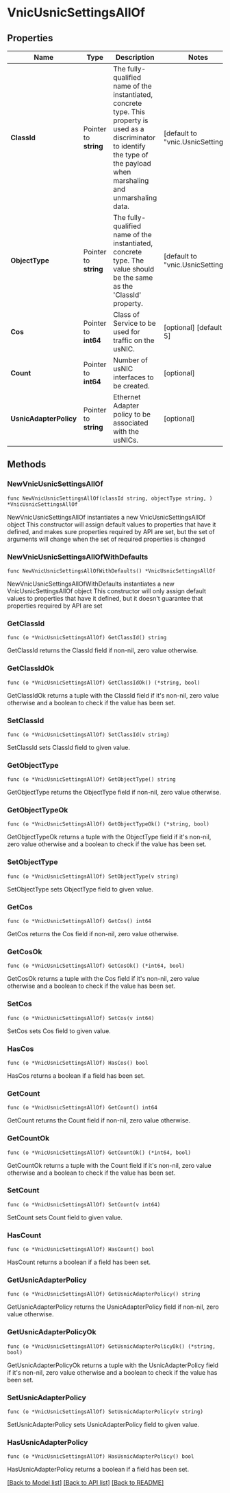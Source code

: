 # VnicUsnicSettingsAllOf

## Properties

Name | Type | Description | Notes
------------ | ------------- | ------------- | -------------
**ClassId** | Pointer to **string** | The fully-qualified name of the instantiated, concrete type. This property is used as a discriminator to identify the type of the payload when marshaling and unmarshaling data. | [default to "vnic.UsnicSettings"]
**ObjectType** | Pointer to **string** | The fully-qualified name of the instantiated, concrete type. The value should be the same as the &#39;ClassId&#39; property. | [default to "vnic.UsnicSettings"]
**Cos** | Pointer to **int64** | Class of Service to be used for traffic on the usNIC. | [optional] [default to 5]
**Count** | Pointer to **int64** | Number of usNIC interfaces to be created. | [optional] 
**UsnicAdapterPolicy** | Pointer to **string** | Ethernet Adapter policy to be associated with the usNICs. | [optional] 

## Methods

### NewVnicUsnicSettingsAllOf

`func NewVnicUsnicSettingsAllOf(classId string, objectType string, ) *VnicUsnicSettingsAllOf`

NewVnicUsnicSettingsAllOf instantiates a new VnicUsnicSettingsAllOf object
This constructor will assign default values to properties that have it defined,
and makes sure properties required by API are set, but the set of arguments
will change when the set of required properties is changed

### NewVnicUsnicSettingsAllOfWithDefaults

`func NewVnicUsnicSettingsAllOfWithDefaults() *VnicUsnicSettingsAllOf`

NewVnicUsnicSettingsAllOfWithDefaults instantiates a new VnicUsnicSettingsAllOf object
This constructor will only assign default values to properties that have it defined,
but it doesn't guarantee that properties required by API are set

### GetClassId

`func (o *VnicUsnicSettingsAllOf) GetClassId() string`

GetClassId returns the ClassId field if non-nil, zero value otherwise.

### GetClassIdOk

`func (o *VnicUsnicSettingsAllOf) GetClassIdOk() (*string, bool)`

GetClassIdOk returns a tuple with the ClassId field if it's non-nil, zero value otherwise
and a boolean to check if the value has been set.

### SetClassId

`func (o *VnicUsnicSettingsAllOf) SetClassId(v string)`

SetClassId sets ClassId field to given value.


### GetObjectType

`func (o *VnicUsnicSettingsAllOf) GetObjectType() string`

GetObjectType returns the ObjectType field if non-nil, zero value otherwise.

### GetObjectTypeOk

`func (o *VnicUsnicSettingsAllOf) GetObjectTypeOk() (*string, bool)`

GetObjectTypeOk returns a tuple with the ObjectType field if it's non-nil, zero value otherwise
and a boolean to check if the value has been set.

### SetObjectType

`func (o *VnicUsnicSettingsAllOf) SetObjectType(v string)`

SetObjectType sets ObjectType field to given value.


### GetCos

`func (o *VnicUsnicSettingsAllOf) GetCos() int64`

GetCos returns the Cos field if non-nil, zero value otherwise.

### GetCosOk

`func (o *VnicUsnicSettingsAllOf) GetCosOk() (*int64, bool)`

GetCosOk returns a tuple with the Cos field if it's non-nil, zero value otherwise
and a boolean to check if the value has been set.

### SetCos

`func (o *VnicUsnicSettingsAllOf) SetCos(v int64)`

SetCos sets Cos field to given value.

### HasCos

`func (o *VnicUsnicSettingsAllOf) HasCos() bool`

HasCos returns a boolean if a field has been set.

### GetCount

`func (o *VnicUsnicSettingsAllOf) GetCount() int64`

GetCount returns the Count field if non-nil, zero value otherwise.

### GetCountOk

`func (o *VnicUsnicSettingsAllOf) GetCountOk() (*int64, bool)`

GetCountOk returns a tuple with the Count field if it's non-nil, zero value otherwise
and a boolean to check if the value has been set.

### SetCount

`func (o *VnicUsnicSettingsAllOf) SetCount(v int64)`

SetCount sets Count field to given value.

### HasCount

`func (o *VnicUsnicSettingsAllOf) HasCount() bool`

HasCount returns a boolean if a field has been set.

### GetUsnicAdapterPolicy

`func (o *VnicUsnicSettingsAllOf) GetUsnicAdapterPolicy() string`

GetUsnicAdapterPolicy returns the UsnicAdapterPolicy field if non-nil, zero value otherwise.

### GetUsnicAdapterPolicyOk

`func (o *VnicUsnicSettingsAllOf) GetUsnicAdapterPolicyOk() (*string, bool)`

GetUsnicAdapterPolicyOk returns a tuple with the UsnicAdapterPolicy field if it's non-nil, zero value otherwise
and a boolean to check if the value has been set.

### SetUsnicAdapterPolicy

`func (o *VnicUsnicSettingsAllOf) SetUsnicAdapterPolicy(v string)`

SetUsnicAdapterPolicy sets UsnicAdapterPolicy field to given value.

### HasUsnicAdapterPolicy

`func (o *VnicUsnicSettingsAllOf) HasUsnicAdapterPolicy() bool`

HasUsnicAdapterPolicy returns a boolean if a field has been set.


[[Back to Model list]](../README.md#documentation-for-models) [[Back to API list]](../README.md#documentation-for-api-endpoints) [[Back to README]](../README.md)


